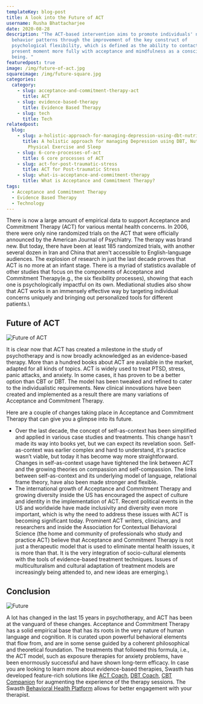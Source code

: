 ```yaml
---
templateKey: blog-post
title: A look into the Future of ACT
username: Rusha Bhattacharjee
date: 2020-08-28
description: "The ACT-based intervention aims to promote individuals' new health
  behavior patterns through the improvement of the key construct of
  psychological flexibility, which is defined as the ability to contact the
  present moment more fully with acceptance and mindfulness as a conscious human
  being. "
featuredpost: true
image: /img/future-of-act.jpg
squareimage: /img/future-square.jpg
categories:
  category:
    - slug: acceptance-and-commitment-therapy-act
      title: ACT
    - slug: evidence-based-therapy
      title: Evidence Based Therapy
    - slug: tech
      title: Tech
relatedpost:
  blog:
    - slug: a-holistic-approach-for-managing-depression-using-dbt-nutrition-hrv-and-physical-exercise
      title: A holistic approach for managing Depression using DBT, Nutrition, HRV,
        Physical Exercise and Sleep
    - slug: 6-core-processes-of-act
      title: 6 core processes of ACT
    - slug: act-for-post-traumatic-stress
      title: ACT for Post-traumatic Stress
    - slug: what-is-acceptance-and-commitment-therapy
      title: What is Acceptance and Commitment Therapy?
tags:
  - Acceptance and Commitment Therapy
  - Evidence Based Therapy
  - Technology
---
```

<!--StartFragment-->

There is now a large amount of empirical data to support Acceptance and Commitment Therapy (ACT) for various mental health concerns. In 2006, there were only nine randomized trials on the ACT that were officially announced by the American Journal of Psychiatry. The therapy was brand new. But today, there have been at least 185 randomized trials, with another several dozen in Iran and China that aren't accessible to English-language audiences. The explosion of research in just the last decade proves that ACT is no more at an infant stage. There is a myriad of statistics available of other studies that focus on the components of Acceptance and Commitment Therapy(e.g., the six flexibility processes), showing that each one is psychologically impactful on its own. Mediational studies also show that ACT works in an immensely effective way by targeting individual concerns uniquely and bringing out personalized tools for different patients.\
<!--StartFragment-->

## Future of ACT

![Future of ACT](/img/future.jpeg "Acceptance and Commitment Therapy")

It is clear now that ACT has created a milestone in the study of psychotherapy and is now broadly acknowledged as an evidence-based therapy. More than a hundred books about ACT are available in the market, adapted for all kinds of topics. ACT is widely used to treat PTSD, stress, panic attacks, and anxiety. In some cases, it has proven to be a better option than CBT or DBT. The model has been tweaked and refined to cater to the individualistic requirements. New clinical innovations have been created and implemented as a result there are many variations of Acceptance and Commitment Therapy.

Here are a couple of changes taking place in Acceptance and Commitment Therapy that can give you a glimpse into its future.

* Over the last decade, the concept of self-as-context has been simplified and applied in various case studies and treatments. This change hasn't made its way into books yet, but we can expect its revelation soon. Self-as-context was earlier complex and hard to understand, it's practice wasn’t viable, but today it has become way more straightforward. Changes in self-as-context usage have tightened the link between ACT and the growing theories on compassion and self-compassion. The links between self-as-context and its underlying model of language, relational frame theory, have also been made stronger and flexible.
* The international growth of Acceptance and Commitment Therapy and growing diversity inside the US has encouraged the aspect of culture and identity in the implementation of ACT. Recent political events in the US and worldwide have made inclusivity and diversity even more important, which is why the need to address these issues with ACT is becoming significant today. Prominent ACT writers, clinicians, and researchers and inside the Association for Contextual Behavioral Science (the home and community of professionals who study and practice ACT) believe that Acceptance and Commitment Therapy is not just a therapeutic model that is used to eliminate mental health issues, it is more than that. It is the very integration of socio-cultural elements with the tools of evidence-based treatment techniques. Issues of multiculturalism and cultural adaptation of treatment models are increasingly being attended to, and new ideas are emerging.\
  <!--StartFragment-->

## Conclusion

![Future](/img/act-future-2.jpg "Future of ACT")

A lot has changed in the last 15 years in psychotherapy, and ACT has been at the vanguard of these changes. Acceptance and Commitment Therapy has a solid empirical base that has its roots in the very nature of human language and cognition. It is curated upon powerful behavioral elements that flow from, and are in some sense guided by a coherent philosophical and theoretical foundation. The treatments that followed this formula, i.e., the ACT model, such as exposure therapies for anxiety problems, have been enormously successful and have shown long-term efficacy. In case you are looking to learn more about evidence-based therapies, Swasth has developed feature-rich solutions like [ACT Coach](https://www.swasth.co/act-coach/), [DBT Coach](https://www.swasth.co/dbt-coach/), [CBT Companion](https://www.swasth.co/cbt-companion/) for augmenting the experience of the therapy sessions. The Swasth [Behavioral Health Platform](https://www.swasth.co/) allows for better engagement with your therapist. 



<!--EndFragment-->

<!--EndFragment-->

<!--EndFragment-->